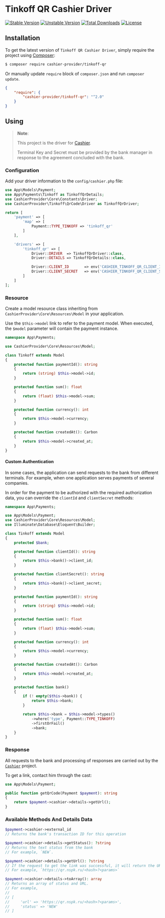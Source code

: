 # Tinkoff QR Cashier Driver

[![Stable Version][badge_stable]][link_packagist]
[![Unstable Version][badge_unstable]][link_packagist]
[![Total Downloads][badge_downloads]][link_packagist]
[![License][badge_license]][link_license]


## Installation

To get the latest version of `Tinkoff QR Cashier Driver`, simply require the project using [Composer](https://getcomposer.org):

```bash
$ composer require cashier-provider/tinkoff-qr
```

Or manually update `require` block of `composer.json` and run `composer update`.

```json
{
    "require": {
        "cashier-provider/tinkoff-qr": "^2.0"
    }
}
```

## Using

> **Note**:
>
> This project is the driver for [Cashier](https://github.com/cashier-provider/core).
>
> Terminal Key and Secret must be provided by the bank manager in response to the agreement concluded with the bank.


### Configuration

Add your driver information to the `config/cashier.php` file:

```php
use App\Models\Payment;
use App\Payments\Tinkoff as TinkoffQrDetails;
use CashierProvider\Core\Constants\Driver;
use CashierProvider\Tinkoff\QrCode\Driver as TinkoffQrDriver;

return [
    'payment' => [
        'map' => [
            Payment::TYPE_TINKOFF => 'tinkoff_qr'
        ]
    ],

    'drivers' => [
        'tinkoff_qr' => [
            Driver::DRIVER  => TinkoffQrDriver::class,
            Driver::DETAILS => TinkoffQrDetails::class,

            Driver::CLIENT_ID       => env('CASHIER_TINKOFF_QR_CLIENT_ID'),
            Driver::CLIENT_SECRET   => env('CASHIER_TINKOFF_QR_CLIENT_SECRET'),
        ]
    ]
];
```

### Resource

Create a model resource class inheriting from `CashierProvider\Core\Resources\Model` in your application.

Use the `$this->model` link to refer to the payment model. When executed, the `$model` parameter will contain the payment instance.

```php
namespace App\Payments;

use CashierProvider\Core\Resources\Model;

class Tinkoff extends Model
{
    protected function paymentId(): string
    {
        return (string) $this->model->id;
    }

    protected function sum(): float
    {
        return (float) $this->model->sum;
    }

    protected function currency(): int
    {
        return $this->model->currency;
    }

    protected function createdAt(): Carbon
    {
        return $this->model->created_at;
    }
}
```

#### Custom Authentication

In some cases, the application can send requests to the bank from different terminals. For example, when one application serves payments of several companies.

In order for the payment to be authorized with the required authorization data, you can override the `clientId` and `clientSecret` methods:

```php
namespace App\Payments;

use App\Models\Payment;
use CashierProvider\Core\Resources\Model;
use Illuminate\Database\Eloquent\Builder;

class Tinkoff extends Model
{
    protected $bank;

    protected function clientId(): string
    {
        return $this->bank()->client_id;
    }

    protected function clientSecret(): string
    {
        return $this->bank()->client_secret;
    }

    protected function paymentId(): string
    {
        return (string) $this->model->id;
    }

    protected function sum(): float
    {
        return (float) $this->model->sum;
    }

    protected function currency(): int
    {
        return $this->model->currency;
    }

    protected function createdAt(): Carbon
    {
        return $this->model->created_at;
    }

    protected function bank()
    {
        if (! empty($this->bank)) {
            return $this->bank;
        }

        return $this->bank = $this->model->types()
            ->where('type', Payment::TYPE_TINKOFF)
            ->firstOrFail()
            ->bank;
    }
}
```

### Response

All requests to the bank and processing of responses are carried out by the [`Cashier`](https://github.com/cashier-provider/core) project.

To get a link, contact him through the cast:

```php
use App\Models\Payment;

public function getQrCode(Payment $payment): string
{
    return $payment->cashier->details->getUrl();
}
```

### Available Methods And Details Data

```php
$payment->cashier->external_id
// Returns the bank's transaction ID for this operation

$payment->cashier->details->getStatus(): ?string
// Returns the text status from the bank
// For example, `NEW`.

$payment->cashier->details->getUrl(): ?string
// If the request to get the link was successful, it will return the URL
// For example, `https://qr.nspk.ru/<hash>?<params>`

$payment->cashier->details->toArray(): array
// Returns an array of status and URL.
// For example,
//
// [
//     'url' => 'https://qr.nspk.ru/<hash>?<params>',
//     'status' => 'NEW'
// ]
```

[badge_downloads]:      https://img.shields.io/packagist/dt/cashier-provider/tinkoff-qr.svg?style=flat-square

[badge_license]:        https://img.shields.io/packagist/l/cashier-provider/tinkoff-qr.svg?style=flat-square

[badge_stable]:         https://img.shields.io/github/v/release/cashier-provider/tinkoff-qr?label=stable&style=flat-square

[badge_unstable]:       https://img.shields.io/badge/unstable-dev--main-orange?style=flat-square

[link_license]:         LICENSE

[link_packagist]:       https://packagist.org/packages/cashier-provider/tinkoff-qr
